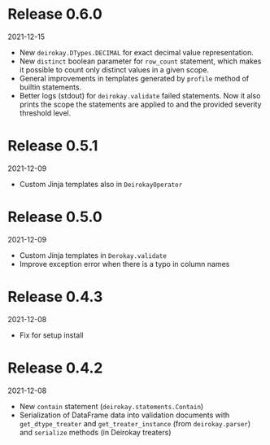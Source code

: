 # Release 0.6.0

2021-12-15

- New `deirokay.DTypes.DECIMAL` for exact decimal value representation.
- New `distinct` boolean parameter for `row_count` statement, which
makes it possible to count only distinct values in a given scope.
- General improvements in templates generated by `profile` method of
builtin statements.
- Better logs (stdout) for `deirokay.validate` failed statements.
Now it also prints the scope the statements are applied to and the
provided severity threshold level.


# Release 0.5.1

2021-12-09

- Custom Jinja templates also in `DeirokayOperator`


# Release 0.5.0

2021-12-09

- Custom Jinja templates in `Derokay.validate`
- Improve exception error when there is a typo in column names


# Release 0.4.3

2021-12-08

- Fix for setup install


# Release 0.4.2

2021-12-08

- New `contain` statement (`deirokay.statements.Contain`)
- Serialization of DataFrame data into validation documents with `get_dtype_treater` and `get_treater_instance` (from `deirokay.parser`) and `serialize` methods (in Deirokay treaters)
